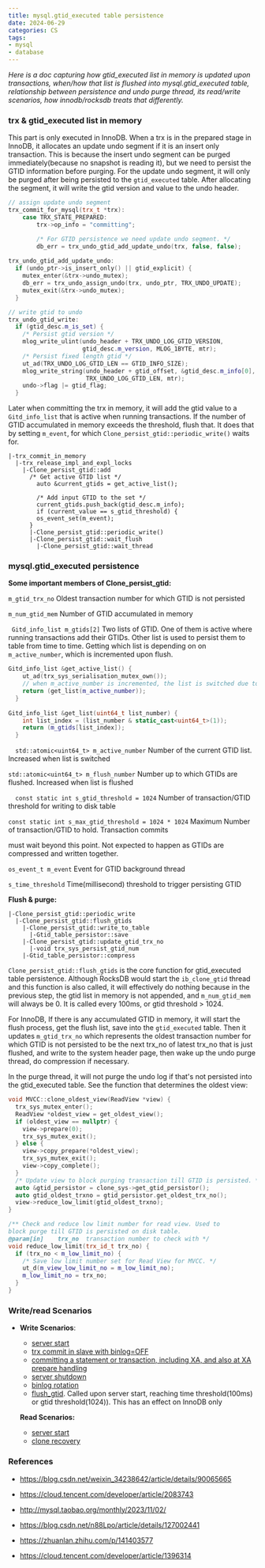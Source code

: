 ```yaml
---
title: mysql.gtid_executed table persistence
date: 2024-06-29
categories: CS
tags:
- mysql
- database
---
```


*Here is a doc capturing how gtid_executed list in memory is updated upon transactions, when/how that list is flushed into mysql.gtid_executed table, relationship between persistence and undo purge thread, its read/write scenarios, how innodb/rocksdb treats that differently.*

### trx & gtid_executed list in memory

This part is only executed in InnoDB. When a trx is in the prepared stage in InnoDB, it allocates an update undo segment if it is an insert only transaction. This is because the insert undo segment can be purged immediately(because no snapshot is reading it), but we need to persist the GTID information before purging. For the update undo segment, it will only be purged after being persisted to the `gtid_executed` table. After allocating the segment, it will write the gtid version and value to the undo header.

```c++
// assign update undo segment
trx_commit_for_mysql(trx_t *trx):
    case TRX_STATE_PREPARED:
        trx->op_info = "committing";

        /* For GTID persistence we need update undo segment. */
        db_err = trx_undo_gtid_add_update_undo(trx, false, false);
        
trx_undo_gtid_add_update_undo:
  if (undo_ptr->is_insert_only() || gtid_explicit) {
    mutex_enter(&trx->undo_mutex);
    db_err = trx_undo_assign_undo(trx, undo_ptr, TRX_UNDO_UPDATE);
    mutex_exit(&trx->undo_mutex);
  }

// write gtid to undo
trx_undo_gtid_write:
  if (gtid_desc.m_is_set) {
    /* Persist gtid version */
    mlog_write_ulint(undo_header + TRX_UNDO_LOG_GTID_VERSION,
                     gtid_desc.m_version, MLOG_1BYTE, mtr); 
    /* Persist fixed length gtid */
    ut_ad(TRX_UNDO_LOG_GTID_LEN == GTID_INFO_SIZE);
    mlog_write_string(undo_header + gtid_offset, &gtid_desc.m_info[0],
                      TRX_UNDO_LOG_GTID_LEN, mtr); 
    undo->flag |= gtid_flag;
  }
```

Later when committing the trx in memory, it will add the gtid value to a `Gitd_info_list` that is active when running transactions. If the number of GTID accumulated in memory exceeds the threshold, flush that. It does that by setting `m_event`, for which `Clone_persist_gtid::periodic_write()` waits for.

```
|-trx_commit_in_memory
  |-trx_release_impl_and_expl_locks
    |-Clone_persist_gtid::add
      /* Get active GTID list */
  		auto &current_gtids = get_active_list();

  		/* Add input GTID to the set */
  		current_gtids.push_back(gtid_desc.m_info);
  		if (current_value == s_gtid_threshold) {
        os_event_set(m_event);
      }
      |-Clone_persist_gtid::periodic_write()
  	  |-Clone_persist_gtid::wait_flush
  	    |-Clone_persist_gtid::wait_thread
```

### mysql.gtid_executed persistence

**Some important members of Clone_persist_gtid:**

`m_gtid_trx_no` Oldest transaction number for which GTID is not persisted

`m_num_gtid_mem` Number of GTID accumulated in memory

` Gitd_info_list m_gtids[2]` Two lists of GTID. One of them is active where running transactions add their GTIDs. Other list is used to persist them to table from time to time. Getting which list is depending on on `m_active_number`, which is incremented upon flush.

```c++
Gitd_info_list &get_active_list() {
    ut_ad(trx_sys_serialisation_mutex_own());
    // when m_active_number is incremented, the list is switched due to &static_cast<uint64_t>(1) logic in get_list
    return (get_list(m_active_number));
  }
  
Gitd_info_list &get_list(uint64_t list_number) {
    int list_index = (list_number & static_cast<uint64_t>(1));
    return (m_gtids[list_index]);
  }
```

`  std::atomic<uint64_t> m_active_number` Number of the current GTID list. Increased when list is switched

`std::atomic<uint64_t> m_flush_number` Number up to which GTIDs are flushed. Increased when list is flushed

`  const static int s_gtid_threshold = 1024` Number of transaction/GTID threshold for writing to disk table

`const static int s_max_gtid_threshold = 1024 * 1024` Maximum Number of transaction/GTID to hold. Transaction commits 

must wait beyond this point. Not expected to happen as GTIDs are compressed and written together.

`os_event_t m_event` Event for GTID background thread

`s_time_threshold` Time(millisecond) threshold to trigger persisting GTID

**Flush & purge:**

```
|-Clone_persist_gtid::periodic_write
  |-Clone_persist_gtid::flush_gtids
    |-Clone_persist_gtid::write_to_table
      |-Gtid_table_persistor::save
    |-Clone_persist_gtid::update_gtid_trx_no
      |-void trx_sys_persist_gtid_num
    |-Gtid_table_persistor::compress
```

`Clone_persist_gtid::flush_gtids` is the core function for gtid_executed table persistence. Although RocksDB would start the `ib_clone_gtid` thread and this function is also called, it will effectively do nothing because in the previous step, the gtid list in memory is not appended, and `m_num_gtid_mem` will always be 0. It is called every 100ms, or gtid threshold > 1024. 

For InnoDB, If there is any accumulated GTID in memory, it will start the flush process, get the flush list, save into the `gtid_executed` table. Then it updates `m_gtid_trx_no` which represents the oldest transaction number for which GTID is not persisted to be the next trx_no of latest trx_no that is just flushed, and write to the system header page, then wake up the undo purge thread, do compression if necessary.

In the purge thread, it will not purge the undo log if that's not persisted into the gtid_executed table. See the function that determines the oldest view:

```c++
void MVCC::clone_oldest_view(ReadView *view) {
  trx_sys_mutex_enter();
  ReadView *oldest_view = get_oldest_view();
  if (oldest_view == nullptr) {
    view->prepare(0);
    trx_sys_mutex_exit();
  } else {
    view->copy_prepare(*oldest_view);
    trx_sys_mutex_exit();
    view->copy_complete();
  }
  /* Update view to block purging transaction till GTID is persisted. */
  auto &gtid_persistor = clone_sys->get_gtid_persistor();
  auto gtid_oldest_trxno = gtid_persistor.get_oldest_trx_no();
  view->reduce_low_limit(gtid_oldest_trxno);
}

/** Check and reduce low limit number for read view. Used to
block purge till GTID is persisted on disk table.
@param[in]    trx_no  transaction number to check with */
void reduce_low_limit(trx_id_t trx_no) {
  if (trx_no < m_low_limit_no) {
    /* Save low limit number set for Read View for MVCC. */
    ut_d(m_view_low_limit_no = m_low_limit_no);
    m_low_limit_no = trx_no;
  }
}
```

### Write/read Scenarios

- **Write Scenarios**:

  - [server start](https://github.com/facebook/mysql-5.6/blob/fb-mysql-8.0.32/sql/mysqld.cc#L9099)
  - [trx commit in slave with binlog=OFF](https://github.com/facebook/mysql-5.6/blob/fb-mysql-8.0.32/sql/binlog.cc#L2101)
  - [committing a statement or transaction, including XA, and also at XA prepare handling](https://github.com/facebook/mysql-5.6/blob/fb-mysql-8.0.32/sql/handler.cc#L1501)
  - [server shutdown](https://github.com/facebook/mysql-5.6/blob/fb-mysql-8.0.32/sql/mysqld.cc#L9474)
  - [binlog rotation](https://github.com/facebook/mysql-5.6/blob/fb-mysql-8.0.32/sql/binlog.cc#L8859)
  - [flush_gtid](https://github.com/facebook/mysql-5.6/blob/fb-mysql-8.0.32/storage/innobase/clone/clone0repl.cc#L478). Called upon server start, reaching time threshold(100ms) or gtid threshold(1024)). This has an effect on InnoDB only

  **Read Scenarios:**

  - [server start](https://github.com/facebook/mysql-5.6/blob/fb-mysql-8.0.32/sql/mysqld.cc#L9023)
  - [clone recovery](https://github.com/facebook/mysql-5.6/blob/fb-mysql-8.0.32/storage/innobase/clone/clone0repl.cc#L527)

### References

- https://blog.csdn.net/weixin_34238642/article/details/90065665

- https://cloud.tencent.com/developer/article/2083743

- http://mysql.taobao.org/monthly/2023/11/02/

- https://blog.csdn.net/n88Lpo/article/details/127002441

- https://zhuanlan.zhihu.com/p/141403577

- https://cloud.tencent.com/developer/article/1396314